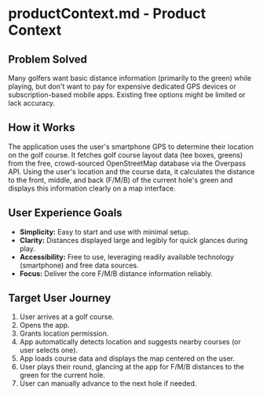 # productContext.md - Product Context

## Problem Solved

Many golfers want basic distance information (primarily to the green) while playing, but don't want to pay for expensive dedicated GPS devices or subscription-based mobile apps. Existing free options might be limited or lack accuracy.

## How it Works

The application uses the user's smartphone GPS to determine their location on the golf course. It fetches golf course layout data (tee boxes, greens) from the free, crowd-sourced OpenStreetMap database via the Overpass API. Using the user's location and the course data, it calculates the distance to the front, middle, and back (F/M/B) of the current hole's green and displays this information clearly on a map interface.

## User Experience Goals

*   **Simplicity:** Easy to start and use with minimal setup.
*   **Clarity:** Distances displayed large and legibly for quick glances during play.
*   **Accessibility:** Free to use, leveraging readily available technology (smartphone) and free data sources.
*   **Focus:** Deliver the core F/M/B distance information reliably.

## Target User Journey

1.  User arrives at a golf course.
2.  Opens the app.
3.  Grants location permission.
4.  App automatically detects location and suggests nearby courses (or user selects one).
5.  App loads course data and displays the map centered on the user.
6.  User plays their round, glancing at the app for F/M/B distances to the green for the current hole.
7.  User can manually advance to the next hole if needed. 